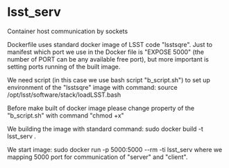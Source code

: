 # lsst_serv
Container host communication by sockets

Dockerfile uses standard docker image of LSST code "lsstsqre". 
Just to manifest which port we use in the Docker file is "EXPOSE 5000" 
(the number of PORT can be any available free port), but more important 
is setting ports running of the built image.


We need script (in this case we use bash script "b_script.sh") to set up 
environment of the "lsstsqre" image with command:
source /opt/lsst/software/stack/loadLSST.bash


Before make built of docker image please change property of the "b_script.sh" 
with command "chmod +x"


We building the image with standard command:
sudo docker build -t lsst_serv .


We start image:
sudo docker run -p 5000:5000 --rm -ti lsst_serv
where we mapping 5000 port for communication of "server" and "client".
